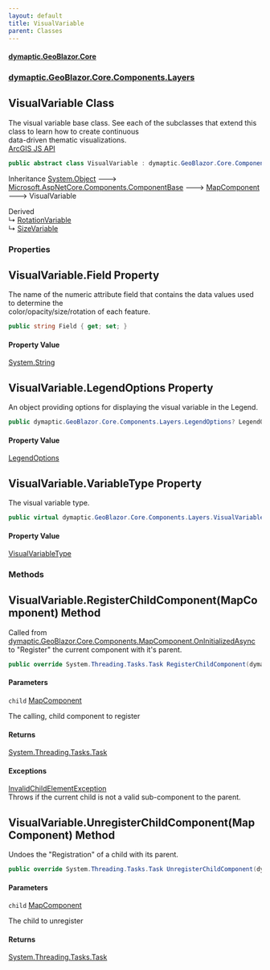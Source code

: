 ```yaml
---
layout: default
title: VisualVariable
parent: Classes
---
```

#### [dymaptic.GeoBlazor.Core](index.html 'index')
### [dymaptic.GeoBlazor.Core.Components.Layers](index.html#dymaptic.GeoBlazor.Core.Components.Layers 'dymaptic.GeoBlazor.Core.Components.Layers')

## VisualVariable Class

The visual variable base class. See each of the subclasses that extend this class to learn how to create continuous  
data-driven thematic visualizations.  
<a target="_blank" href="https://developers.arcgis.com/javascript/latest/api-reference/esri-renderers-visualVariables-VisualVariable.html">ArcGIS JS API</a>

```csharp
public abstract class VisualVariable : dymaptic.GeoBlazor.Core.Components.MapComponent
```

Inheritance [System.Object](https://docs.microsoft.com/en-us/dotnet/api/System.Object 'System.Object') &#129106; [Microsoft.AspNetCore.Components.ComponentBase](https://docs.microsoft.com/en-us/dotnet/api/Microsoft.AspNetCore.Components.ComponentBase 'Microsoft.AspNetCore.Components.ComponentBase') &#129106; [MapComponent](dymaptic.GeoBlazor.Core.Components.MapComponent.html 'dymaptic.GeoBlazor.Core.Components.MapComponent') &#129106; VisualVariable

Derived  
&#8627; [RotationVariable](dymaptic.GeoBlazor.Core.Components.Layers.RotationVariable.html 'dymaptic.GeoBlazor.Core.Components.Layers.RotationVariable')  
&#8627; [SizeVariable](dymaptic.GeoBlazor.Core.Components.Layers.SizeVariable.html 'dymaptic.GeoBlazor.Core.Components.Layers.SizeVariable')
### Properties

<a name='dymaptic.GeoBlazor.Core.Components.Layers.VisualVariable.Field'></a>

## VisualVariable.Field Property

The name of the numeric attribute field that contains the data values used to determine the  
color/opacity/size/rotation of each feature.

```csharp
public string Field { get; set; }
```

#### Property Value
[System.String](https://docs.microsoft.com/en-us/dotnet/api/System.String 'System.String')

<a name='dymaptic.GeoBlazor.Core.Components.Layers.VisualVariable.LegendOptions'></a>

## VisualVariable.LegendOptions Property

An object providing options for displaying the visual variable in the Legend.

```csharp
public dymaptic.GeoBlazor.Core.Components.Layers.LegendOptions? LegendOptions { get; set; }
```

#### Property Value
[LegendOptions](dymaptic.GeoBlazor.Core.Components.Layers.LegendOptions.html 'dymaptic.GeoBlazor.Core.Components.Layers.LegendOptions')

<a name='dymaptic.GeoBlazor.Core.Components.Layers.VisualVariable.VariableType'></a>

## VisualVariable.VariableType Property

The visual variable type.

```csharp
public virtual dymaptic.GeoBlazor.Core.Components.Layers.VisualVariableType VariableType { get; }
```

#### Property Value
[VisualVariableType](dymaptic.GeoBlazor.Core.Components.Layers.VisualVariableType.html 'dymaptic.GeoBlazor.Core.Components.Layers.VisualVariableType')
### Methods

<a name='dymaptic.GeoBlazor.Core.Components.Layers.VisualVariable.RegisterChildComponent(dymaptic.GeoBlazor.Core.Components.MapComponent)'></a>

## VisualVariable.RegisterChildComponent(MapComponent) Method

Called from [dymaptic.GeoBlazor.Core.Components.MapComponent.OnInitializedAsync](https://docs.microsoft.com/en-us/dotnet/api/dymaptic.GeoBlazor.Core.Components.MapComponent.OnInitializedAsync 'dymaptic.GeoBlazor.Core.Components.MapComponent.OnInitializedAsync') to "Register" the current component with it's parent.

```csharp
public override System.Threading.Tasks.Task RegisterChildComponent(dymaptic.GeoBlazor.Core.Components.MapComponent child);
```
#### Parameters

<a name='dymaptic.GeoBlazor.Core.Components.Layers.VisualVariable.RegisterChildComponent(dymaptic.GeoBlazor.Core.Components.MapComponent).child'></a>

`child` [MapComponent](dymaptic.GeoBlazor.Core.Components.MapComponent.html 'dymaptic.GeoBlazor.Core.Components.MapComponent')

The calling, child component to register

#### Returns
[System.Threading.Tasks.Task](https://docs.microsoft.com/en-us/dotnet/api/System.Threading.Tasks.Task 'System.Threading.Tasks.Task')

#### Exceptions

[InvalidChildElementException](dymaptic.GeoBlazor.Core.Exceptions.InvalidChildElementException.html 'dymaptic.GeoBlazor.Core.Exceptions.InvalidChildElementException')  
Throws if the current child is not a valid sub-component to the parent.

<a name='dymaptic.GeoBlazor.Core.Components.Layers.VisualVariable.UnregisterChildComponent(dymaptic.GeoBlazor.Core.Components.MapComponent)'></a>

## VisualVariable.UnregisterChildComponent(MapComponent) Method

Undoes the "Registration" of a child with its parent.

```csharp
public override System.Threading.Tasks.Task UnregisterChildComponent(dymaptic.GeoBlazor.Core.Components.MapComponent child);
```
#### Parameters

<a name='dymaptic.GeoBlazor.Core.Components.Layers.VisualVariable.UnregisterChildComponent(dymaptic.GeoBlazor.Core.Components.MapComponent).child'></a>

`child` [MapComponent](dymaptic.GeoBlazor.Core.Components.MapComponent.html 'dymaptic.GeoBlazor.Core.Components.MapComponent')

The child to unregister

#### Returns
[System.Threading.Tasks.Task](https://docs.microsoft.com/en-us/dotnet/api/System.Threading.Tasks.Task 'System.Threading.Tasks.Task')
